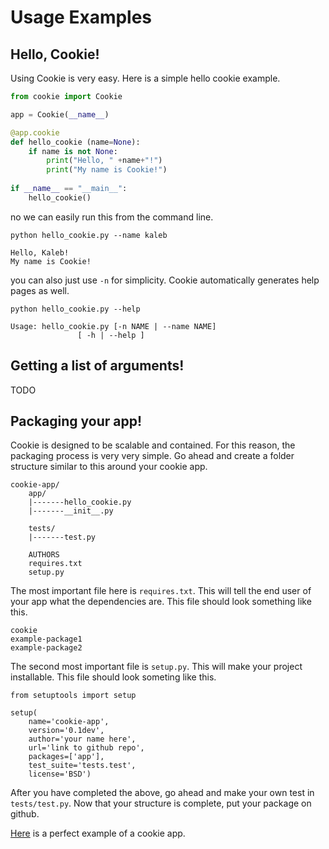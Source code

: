 
# Usage Examples #

## Hello, Cookie!
Using Cookie is very easy. Here is a simple hello cookie example.
```python
from cookie import Cookie

app = Cookie(__name__)

@app.cookie
def hello_cookie (name=None):
	if name is not None:
		print("Hello, " +name+"!")
		print("My name is Cookie!")
		
if __name__ == "__main__":
	hello_cookie()
```
no we can easily run this from the command line.
```
python hello_cookie.py --name kaleb

Hello, Kaleb!
My name is Cookie!
```
you can also just use `-n` for simplicity. Cookie automatically
generates help pages as well. 
```
python hello_cookie.py --help 

Usage: hello_cookie.py [-n NAME | --name NAME]
   		       [ -h | --help ]
```

## Getting a list of arguments!
TODO

## Packaging your app!
Cookie is designed to be scalable and contained. For this reason, the packaging
process is very very simple. Go ahead and create a folder structure similar
to this around your cookie app.
```
cookie-app/
	app/
	|-------hello_cookie.py
	|-------__init__.py
	
	tests/
	|-------test.py
	
	AUTHORS
	requires.txt
	setup.py
```
The most important file here is `requires.txt`. This will tell
the end user of your app what the dependencies are. This file should
look something like this.
```
cookie
example-package1
example-package2
```
The second most important file is `setup.py`. This will make your project installable. This file should
look someting like this.
```
from setuptools import setup

setup(
    name='cookie-app',
    version='0.1dev',
    author='your name here',
    url='link to github repo',
    packages=['app'],
    test_suite='tests.test',
    license='BSD')
```
After you have completed the above, go ahead and make your own 
test in `tests/test.py`. Now that your structure is complete, put your
package on github. 

[Here](https://github.com/PyDever/cookie-app) is a perfect example of a cookie app.

